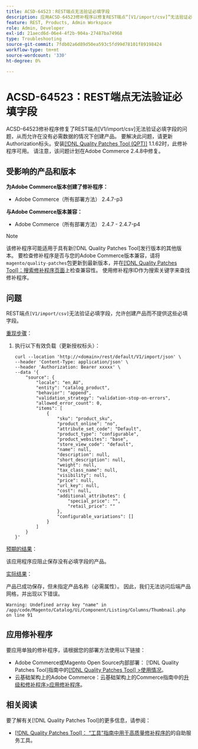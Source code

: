```yaml
---
title: ACSD-64523：REST端点无法验证必填字段
description: 应用ACSD-64523修补程序以修复REST端点“[V1/import/csv]”无法验证必填字段的问题，从而允许在不提供必填字段的情况下创建产品。
feature: REST, Products, Admin Workspace
role: Admin, Developer
exl-id: 21aecd6d-06e4-4f2b-904a-27487ba74968
type: Troubleshooting
source-git-commit: 7fdb02a6d89d50ea593c5fd99d78101f89198424
workflow-type: tm+mt
source-wordcount: '330'
ht-degree: 0%

---
```


# ACSD-64523：REST端点无法验证必填字段

ACSD-64523修补程序修复了REST端点[V1/import/csv]无法验证必填字段的问题，从而允许在没有必需数据的情况下创建产品。 要解决此问题，请更新Authorization标头。安装[[!DNL Quality Patches Tool (QPT)]](/help/tools/quality-patches-tool/quality-patches-tool-to-self-serve-quality-patches.md) 1.1.62时，此修补程序可用。 请注意，该问题计划在Adobe Commerce 2.4.8中修复。

## 受影响的产品和版本

**为Adobe Commerce版本创建了修补程序：**

* Adobe Commerce（所有部署方法） 2.4.7-p3

**与Adobe Commerce版本兼容：**

* Adobe Commerce（所有部署方法） 2.4.7 - 2.4.7-p4

>[!NOTE]
>
>该修补程序可能适用于具有新[!DNL Quality Patches Tool]发行版本的其他版本。 要检查修补程序是否与您的Adobe Commerce版本兼容，请将`magento/quality-patches`包更新到最新版本，并在[[!DNL Quality Patches Tool]：搜索修补程序页面](https://experienceleague.adobe.com/tools/commerce-quality-patches/index.html)上检查兼容性。 使用修补程序ID作为搜索关键字来查找修补程序。

## 问题

REST端点`[V1/import/csv]`无法验证必填字段，允许创建产品而不提供这些必填字段。

<u>重现步骤</u>：

1. 执行以下有效负载（更新授权标头）：

   ```
   curl --location 'http://<domain>/rest/default/V1/import/json' \
   --header 'Content-Type: application/json' \
   --header 'Authorization: Bearer xxxxx' \
   --data '{
       "source": {
           "locale": "en_AU",
           "entity": "catalog_product",
           "behavior": "append",
           "validation_strategy": "validation-stop-on-errors",
           "allowed_error_count": 0,
           "items": [
               {
                   "sku": "product_sku",
                   "product_online": "no",
                   "attribute_set_code": "Default",
                   "product_type": "configurable",
                   "product_websites": "base",
                   "store_view_code": "default",
                   "name": null,
                   "description": null,
                   "short_description": null,
                   "weight": null,
                   "tax_class_name": null,
                   "visibility": null,
                   "price": null,
                   "url_key": null,
                   "cost": null,
                   "additional_attributes": {
                       "special_price": "",
                       "retail_price": ""
                   },
                   "configurable_variations": []
               }
           ]
       }
   }'
   ```

<u>预期的结果</u>：

该应用程序应阻止保存没有必填字段的产品。

<u>实际结果</u>：

产品已成功保存，但未指定产品名称（必需属性）。 因此，我们无法访问后端产品网格，并出现以下错误。

`Warning: Undefined array key "name" in /app/code/Magento/Catalog/Ui/Component/Listing/Columns/Thumbnail.php on line 91`

## 应用修补程序

要应用单独的修补程序，请根据您的部署方法使用以下链接：

* Adobe Commerce或Magento Open Source内部部署： [!DNL Quality Patches Tool]指南中的[[!DNL Quality Patches Tool] >使用情况](/help/tools/quality-patches-tool/usage.md)。
* 云基础架构上的Adobe Commerce：云基础架构上的Commerce指南中的[升级和修补程序>应用修补程序](https://experienceleague.adobe.com/docs/commerce-cloud-service/user-guide/develop/upgrade/apply-patches.html)。

## 相关阅读

要了解有关[!DNL Quality Patches Tool]的更多信息，请参阅：

* [[!DNL Quality Patches Tool]： “工具”指南中用于高质量修补程序的](/help/tools/quality-patches-tool/quality-patches-tool-to-self-serve-quality-patches.md)的自助服务工具。
